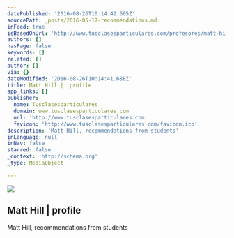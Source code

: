 ```yaml
---
datePublished: '2016-08-26T10:14:42.605Z'
sourcePath: _posts/2016-05-17-recommendations.md
inFeed: true
isBasedOnUrl: 'http://www.tusclasesparticulares.com/profesores/matt-hill.htm#ratings'
authors: []
hasPage: false
keywords: []
related: []
author: []
via: {}
dateModified: '2016-08-26T10:14:41.688Z'
title: Matt Hill |  profile
app_links: []
publisher:
  name: Tusclasesparticulares
  domain: www.tusclasesparticulares.com
  url: 'http://www.tusclasesparticulares.com'
  favicon: 'http://www.tusclasesparticulares.com/favicon.ico'
description: 'Matt Hill, recommendations from students'
inLanguage: null
inNav: false
starred: false
_context: 'http://schema.org'
_type: MediaObject

---
```

<article style=""><img src="https://s3-us-west-2.amazonaws.com/the-grid-img/p/cbd3944384fda36ec64c69a0e33623a64ac354af.png" /><h1>Matt Hill |  profile</h1><p>Matt Hill, recommendations from students</p></article>